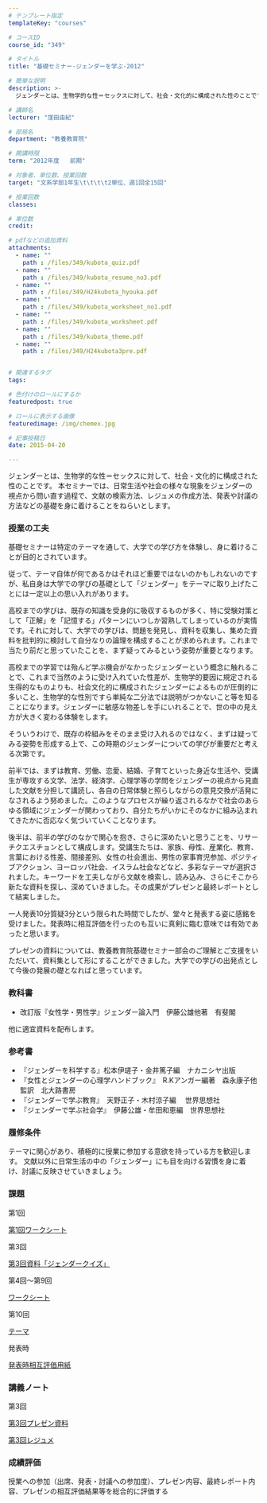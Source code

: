 ```yaml
---
# テンプレート指定
templateKey: "courses"

# コースID
course_id: "349"

# タイトル
title: "基礎セミナー-ジェンダーを学ぶ-2012"

# 簡単な説明
description: >-
  ジェンダーとは、生物学的な性＝セックスに対して、社会・文化的に構成された性のことです。 本セミナーでは、日常生活や社会の様々な現象をジェンダーの視点から問い直す過程で、文献の検索方法、レジュメの作成方...

# 講師名
lecturer: "窪田由紀"

# 部局名
department: "教養教育院"

# 開講時限
term: "2012年度	前期"

# 対象者、単位数、授業回数
target: "文系学部1年生\t\t\t\t2単位、週1回全15回"

# 授業回数
classes: 

# 単位数
credit: 

# pdfなどの追加資料
attachments: 
  - name: "" 
    path : /files/349/kubota_quiz.pdf
  - name: "" 
    path : /files/349/kubota_resume_no3.pdf
  - name: "" 
    path : /files/349/H24kubota_hyouka.pdf
  - name: "" 
    path : /files/349/kubota_worksheet_no1.pdf
  - name: "" 
    path : /files/349/kubota_worksheet.pdf
  - name: "" 
    path : /files/349/kubota_theme.pdf
  - name: "" 
    path : /files/349/H24kubota3pre.pdf


# 関連するタグ
tags:

# 色付けのロールにするか
featuredpost: true

# ロールに表示する画像
featuredimage: /img/chemex.jpg

# 記事投稿日
date: 2015-04-20

---
```

ジェンダーとは、生物学的な性＝セックスに対して、社会・文化的に構成された性のことです。 本セミナーでは、日常生活や社会の様々な現象をジェンダーの視点から問い直す過程で、文献の検索方法、レジュメの作成方法、発表や討議の方法などの基礎を身に着けることをねらいとします。
### 授業の工夫

基礎セミナーは特定のテーマを通して、大学での学び方を体験し、身に着けることが目的とされています。 

従って、テーマ自体が何であるかはそれほど重要ではないのかもしれないのですが、私自身は大学での学びの基礎として「ジェンダー」をテーマに取り上げたことには一定以上の思い入れがあります。 

高校までの学びは、既存の知識を受身的に吸収するものが多く、特に受験対策として「正解」を「記憶する」パターンにいつしか習熟してしまっているのが実情です。それに対して、大学での学びは、問題を発見し、資料を収集し、集めた資料を批判的に検討して自分なりの論理を構成することが求められます。これまで当たり前だと思っていたことを、まず疑ってみるという姿勢が重要となります。 

高校までの学習では殆んど学ぶ機会がなかったジェンダーという概念に触れることで、これまで当然のように受け入れていた性差が、生物学的要因に規定される生得的なものよりも、社会文化的に構成されたジェンダーによるものが圧倒的に多いこと、生物学的な性別ですら単純な二分法では説明がつかないこと等を知ることになります。ジェンダーに敏感な物差しを手にいれることで、世の中の見え方が大きく変わる体験をします。 

そういうわけで、既存の枠組みをそのまま受け入れるのではなく、まずは疑ってみる姿勢を形成する上で、この時期のジェンダーについての学びが重要だと考える次第です。 

前半では、まずは教育、労働、恋愛、結婚、子育てといった身近な生活や、受講生が専攻する文学、法学、経済学、心理学等の学問をジェンダーの視点から見直した文献を分担して講読し、各自の日常体験と照らしながらの意見交換が活発になされるよう努めました。このようなプロセスが繰り返されるなかで社会のあらゆる領域にジェンダーが関わっており、自分たちがいかにそのなかに組み込まれてきたかに否応なく気づいていくことなります。 

後半は、前半の学びのなかで関心を抱き、さらに深めたいと思うことを、リサーチクエスチョンとして構成します。受講生たちは、家族、母性、産業化、教育、言葉における性差、間接差別、女性の社会進出、男性の家事育児参加、ポジティブアクション、ヨーロッパ社会、イスラム社会などなど、多彩なテーマが選択されました。キーワードを工夫しながら文献を検索し、読み込み、さらにそこから新たな資料を探し、深めていきました。その成果がプレゼンと最終レポートとして結実しました。 

一人発表10分質疑3分という限られた時間でしたが、堂々と発表する姿に感銘を受けました。発表時に相互評価を行ったのも互いに真剣に臨む意味では有効であったと思います。 

プレゼンの資料については、教養教育院基礎セミナー部会のご理解とご支援をいただいて、資料集として形にすることができました。大学での学びの出発点として今後の発展の礎となればと思っています。

### 教科書

  * 改訂版『女性学・男性学』ジェンダー論入門　伊藤公雄他著　有斐閣 

他に適宜資料を配布します。 

### 参考書

  * 『ジェンダーを科学する』松本伊瑳子・金井篤子編　ナカニシヤ出版
  * 『女性とジェンダーの心理学ハンドブック』　R.Kアンガー編著　森永康子他監訳　北大路書房
  * 『ジェンダーで学ぶ教育』　天野正子・木村涼子編　 世界思想社
  * 『ジェンダーで学ぶ社会学』　伊藤公雄・牟田和恵編　世界思想社

### 履修条件

テーマに関心があり、積極的に授業に参加する意欲を持っている方を歓迎します。 文献以外に日常生活の中の「ジェンダー」にも目を向ける習慣を身に着け、討議に反映させていきましょう。 

### 課題

第1回


[第1回ワークシート](/files/349/kubota_worksheet_no1.pdf) 

第3回


[第3回資料「ジェンダークイズ」](/files/349/kubota_quiz.pdf) 

第4回〜第9回


[ワークシート](/files/349/kubota_worksheet.pdf) 

第10回


[テーマ](/files/349/kubota_theme.pdf) 

発表時


[発表時相互評価用紙](/files/349/H24kubota_hyouka.pdf) 

### 講義ノート

第3回


[第3回プレゼン資料](/files/349/H24kubota3pre.pdf) 


[第3回レジュメ](/files/349/kubota_resume_no3.pdf) 

### 成績評価

授業への参加（出席、発表・討議への参加度）、プレゼン内容、最終レポート内容、プレゼンの相互評価結果等を総合的に評価する
